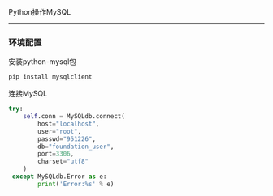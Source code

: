 Python操作MySQL

---

### 环境配置

安装python-mysql包

```python
pip install mysqlclient
```

连接MySQL

```python
try:
    self.conn = MySQLdb.connect(
        host="localhost",
        user="root",
        passwd="951226",
        db="foundation_user",
        port=3306,
        charset="utf8"
    )
 except MySQLdb.Error as e:
        print('Error:%s' % e)
```

